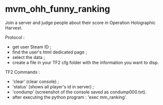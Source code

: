 # mvm_ohh_funny_ranking
Join a server and judge people about their score in Operation Holographic Harvest.

Protocol :
- get user Steam ID ;
- find the user's html dedicated page ;
- select the data ;
- create a file in your TF2 cfg folder with the information you want to disp.

TF2 Commands :
- 'clear' (clear console) ;
- 'status' (shows all player's id in server) ;
- 'condump' (screenshot of the console saved as condump000.txt).
- after executing the python program : 'exec mm_ranking'.

